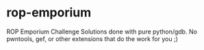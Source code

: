 # rop-emporium
ROP Emporium Challenge Solutions done with pure python/gdb. No pwntools, gef, or other extensions that do the work for you ;)
